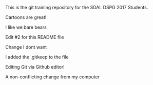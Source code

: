 
This is the git training repository for the SDAL DSPG 2017 Students.

Cartoons are great!

I like we bare bears

Edit #2 for this README file


Change I dont want


I added the .gitkeep to the file

Editing Git via Github editor!

A non-conflicting change from my computer

